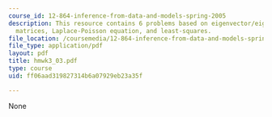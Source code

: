 ```yaml
---
course_id: 12-864-inference-from-data-and-models-spring-2005
description: This resource contains 6 problems based on eigenvector/eigenvalue, resolution
  matrices, Laplace-Poisson equation, and least-squares.
file_location: /coursemedia/12-864-inference-from-data-and-models-spring-2005/ff06aad319827314b6a07929eb23a35f_hmwk3_03.pdf
file_type: application/pdf
layout: pdf
title: hmwk3_03.pdf
type: course
uid: ff06aad319827314b6a07929eb23a35f

---
```

None